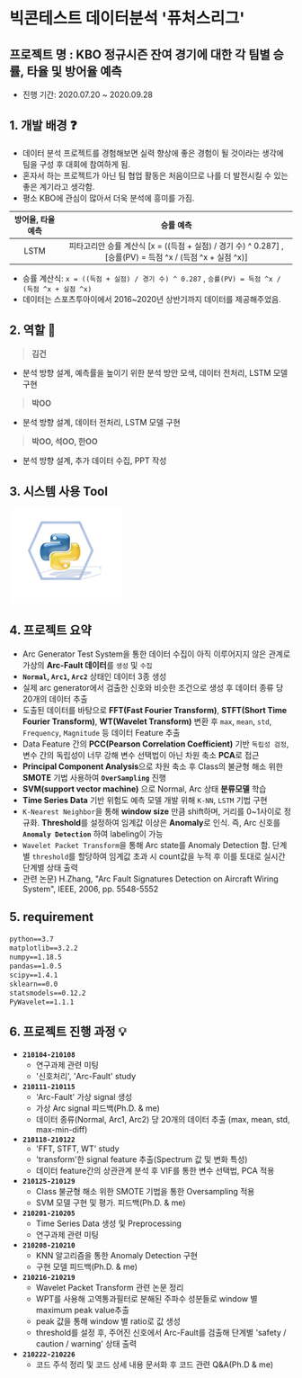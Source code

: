 # 빅콘테스트  데이터분석 '퓨처스리그'

## 프로젝트 명 : KBO 정규시즌 잔여 경기에 대한 각 팀별 승률, 타율 및 방어율 예측
- 진행 기간: 2020.07.20 ~ 2020.09.28

## 1. 개발 배경 :question:
- 데이터 분석 프로젝트를 경험해보면 실력 향상에 좋은 경험이 될 것이라는 생각에 팀을 구성 후 대회에 참여하게 됨.
- 혼자서 하는 프로젝트가 아닌 팀 협업 활동은 처음이므로 나를 더 발전시킬 수 있는 좋은 계기라고 생각함.
- 평소 KBO에 관심이 많아서 더욱 분석에 흥미를 가짐.

| **방어율, 타율 예측** | **승률 예측** |
| :-----------: | :-----------: |
| LSTM | 피타고리안 승률 계산식 [x = ((득점 + 실점) / 경기 수) ^ 0.287] , [승률(PV) = 득점 ^x / (득점 ^x + 실점 ^x)] |

- 승률 계산식: `x = ((득점 + 실점) / 경기 수) ^ 0.287` , `승률(PV) = 득점 ^x / (득점 ^x + 실점 ^x)`
- 데이터는 스포츠투아이에서 2016~2020년 상반기까지 데이터를 제공해주었음.

## 2. 역할 :two_men_holding_hands:
> **김건**
- 분석 방향 설계, 예측률을 높이기 위한 분석 방안 모색, 데이터 전처리, LSTM 모델 구현

> **박OO**
- 분석 방향 설계, 데이터 전처리, LSTM 모델 구현

> **박OO, 석OO, 한OO**
- 분석 방향 설계, 추가 데이터 수집, PPT 작성

## 3. 시스템 사용 Tool
<div>
  <img width="200" src="https://github.com/GeonKimdcu/SideProject/blob/main/Arc-Fault/_img/ppy.PNG">
</div>

## 4. 프로젝트 요약
- Arc Generator Test System을 통한 데이터 수집이 아직 이루어지지 않은 관계로 가상의 **Arc-Fault 데이터**를 `생성` 및 `수집`
- **`Normal`, `Arc1`, `Arc2`** 상태인 데이터 3종 생성
- 실제 arc generator에서 검출한 신호와 비슷한 조건으로 생성 후 데이터 종류 당 20개의 데이터 추출
- 도출된 데이터를 바탕으로 **FFT(Fast Fourier Transform)**, **STFT(Short Time Fourier Transform)**, **WT(Wavelet Transform)** 변환 후 `max`, `mean`, `std`, `Frequency`, `Magnitude` 등 데이터 Feature 추출
- Data Feature 간의 **PCC(Pearson Correlation Coefficient)** 기반 `독립성 검정`, 변수 간의 독립성이 너무 강해 변수 선택법이 아닌 차원 축소 **PCA**로 접근
- **Principal Component Analysis**으로 차원 축소 후 Class의 불균형 해소 위한 **SMOTE** 기법 사용하여 **`OverSampling`** 진행
- **SVM(support vector machine)** 으로 Normal, Arc 상태 **분류모델** 학습
- **Time Series Data** 기반 위험도 예측 모델 개발 위해 `K-NN`, `LSTM` 기법 구현
- `K-Nearest Neighbor`을 통해 **window size** 만큼 shift하며, 거리를 0~1사이로 정규화. **Threshold**를 설정하여 임계값 이상은 **Anomaly**로 인식. 즉, Arc 신호를 **`Anomaly Detection`** 하여 labeling이 가능
- `Wavelet Packet Transform`을 통해 Arc state를 Anomaly Detection 함. 단계별 `threshold`를 할당하여 임계값 초과 시 count값을 누적 후 이를 토대로 실시간 단계별 상태 출력
- 관련 논문) H.Zhang, "Arc Fault Signatures Detection on Aircraft Wiring System", IEEE, 2006, pp. 5548-5552


## 5. requirement
```
python==3.7
matplotlib==3.2.2
numpy==1.18.5
pandas==1.0.5
scipy==1.4.1
sklearn==0.0
statsmodels==0.12.2
PyWavelet==1.1.1
```

## 6. 프로젝트 진행 과정 :bulb:

- **`210104-210108`**
  - 연구과제 관련 미팅
  - '신호처리', 'Arc-Fault' study
- **`210111-210115`**
  - 'Arc-Fault' 가상 signal 생성
  - 가상 Arc signal 피드백(Ph.D. & me)
  - 데이터 종류(Normal, Arc1, Arc2) 당 20개의 데이터 추출 (max, mean, std, max-min-diff)
- **`210118-210122`**
  - 'FFT, STFT, WT' study
  - 'transform'한 signal feature 추출(Spectrum 값 및 변화 특성)
  - 데이터 feature간의 상관관계 분석 후 VIF를 통한 변수 선택법, PCA 적용
- **`210125-210129`**
  - Class 불균형 해소 위한 SMOTE 기법을 통한 Oversampling 적용
  - SVM 모델 구현 및 평가. 피드백(Ph.D. & me)
- **`210201-210205`**
  - Time Series Data 생성 및 Preprocessing
  - 연구과제 관련 미팅
- **`210208-210210`**
  - KNN 알고리즘을 통한 Anomaly Detection 구현
  - 구현 모델 피드백(Ph.D. & me)
- **`210216-210219`**
  - Wavelet Packet Transform 관련 논문 정리
  - WPT를 사용해 고역통과필터로 분해된 주파수 성분들로 window 별 maximum peak value추출
  - peak 값을 통해 window 별 ratio로 값 생성
  - threshold를 설정 후, 주어진 신호에서 Arc-Fault를 검출해 단계별 'safety / caution / warning' 상태 출력
- **`210222-210226`**
  - 코드 주석 정리 및 코드 상세 내용 문서화 후 코드 관련 Q&A(Ph.D & me)
